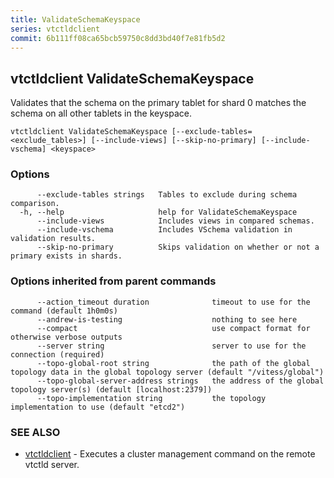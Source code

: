 ```yaml
---
title: ValidateSchemaKeyspace
series: vtctldclient
commit: 6b111ff08ca65bcb59750c8dd3bd40f7e81fb5d2
---
```

## vtctldclient ValidateSchemaKeyspace

Validates that the schema on the primary tablet for shard 0 matches the schema on all other tablets in the keyspace.

```
vtctldclient ValidateSchemaKeyspace [--exclude-tables=<exclude_tables>] [--include-views] [--skip-no-primary] [--include-vschema] <keyspace>
```

### Options

```
      --exclude-tables strings   Tables to exclude during schema comparison.
  -h, --help                     help for ValidateSchemaKeyspace
      --include-views            Includes views in compared schemas.
      --include-vschema          Includes VSchema validation in validation results.
      --skip-no-primary          Skips validation on whether or not a primary exists in shards.
```

### Options inherited from parent commands

```
      --action_timeout duration              timeout to use for the command (default 1h0m0s)
      --andrew-is-testing                    nothing to see here
      --compact                              use compact format for otherwise verbose outputs
      --server string                        server to use for the connection (required)
      --topo-global-root string              the path of the global topology data in the global topology server (default "/vitess/global")
      --topo-global-server-address strings   the address of the global topology server(s) (default [localhost:2379])
      --topo-implementation string           the topology implementation to use (default "etcd2")
```

### SEE ALSO

* [vtctldclient](../)	 - Executes a cluster management command on the remote vtctld server.

